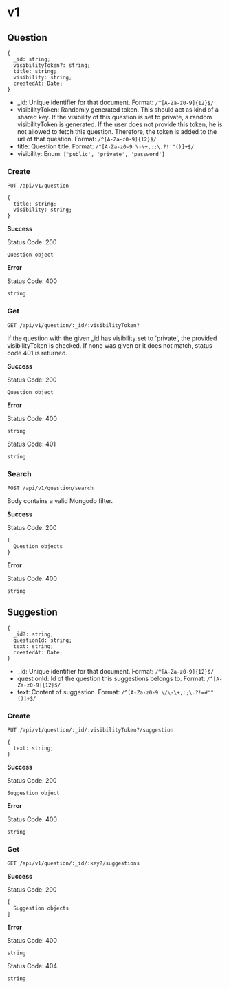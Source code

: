 # v1

## Question

    {
      _id: string;
      visibilityToken?: string;
      title: string;
      visibility: string;
      createdAt: Date;
    }

* _id: Unique identifier for that document. Format: `/^[A-Za-z0-9]{12}$/`
* visibilityToken: Randomly generated token. This should act as kind of a
  shared key. If the visibility of this question is set to private, a random
  visibilityToken is generated. If the user does not provide this token, he
  is not allowed to fetch this question. Therefore, the token is added to the
  url of that question. Format: `/^[A-Za-z0-9]{12}$/`
* title: Question title. Format: `/^[A-Za-z0-9 \-\+,:;\.?!'"()]+$/`
* visibility: Enum: `['public', 'private', 'password']`


### Create
`PUT /api/v1/question`

    {
      title: string;
      visibility: string;
    }

**Success**

Status Code: 200

    Question object

**Error**

Status Code: 400

    string


### Get
`GET /api/v1/question/:_id/:visibilityToken?`

If the question with the given _id has visibility set to 'private', the
provided visibilityToken is checked. If none was given or it does not match,
status code 401 is returned.

**Success**

Status Code: 200

    Question object

**Error**

Status Code: 400

    string

Status Code: 401

    string


### Search
`POST /api/v1/question/search`

Body contains a valid Mongodb filter.

**Success**

Status Code: 200

    [
      Question objects
	}

**Error**

Status Code: 400

    string


## Suggestion

    {
      _id?: string;
      questionId: string;
      text: string;
      createdAt: Date;
    }

* _id: Unique identifier for that document. Format: `/^[A-Za-z0-9]{12}$/`
* questionId: Id of the question this suggestions belongs to.
  Format: `/^[A-Za-z0-9]{12}$/`
* text: Content of suggestion. Format: `/^[A-Za-z0-9 \/\-\+,:;\.?!=#'"()]+$/`


### Create
`PUT /api/v1/question/:_id/:visibilityToken?/suggestion`

    {
      text: string;
    }

**Success**

Status Code: 200

    Suggestion object

**Error**

Status Code: 400

    string


### Get
`GET /api/v1/question/:_id/:key?/suggestions`

**Success**

Status Code: 200

    [
      Suggestion objects
    ]

**Error**

Status Code: 400

    string

Status Code: 404

    string